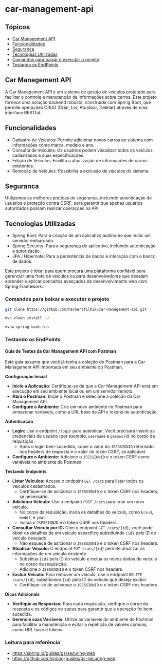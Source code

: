 # car-management-api

## Tópicos
- [Car Management API](#car-management-api)
- [Funcionalidades](#funcionalidades)
- [Segurança](#seguranca)
- [Tecnologias Utilizadas](#tecnologias-utilizadas)
- [Comandos para baixar e executar o projeto](#comandos-para-baixar-e-executar-o-projeto)
- [Testando os EndPoints](#testando-os-endpoints)

## Car Management API
A Car Management API é um sistema de gestão de veículos projetado para facilitar o controle e manutenção de informações sobre carros. Este projeto fornece uma solução backend robusta, construída com Spring Boot, que permite operações CRUD (Criar, Ler, Atualizar, Deletar) através de uma interface RESTful.

## Funcionalidades
- Cadastro de Veículos: Permite adicionar novos carros ao sistema com informações como marca, modelo e ano.
- Consulta de Veículos: Os usuários podem visualizar todos os veículos cadastrados e suas especificações.
- Edição de Veículos: Facilita a atualização de informações de carros existentes.
- Remoção de Veículos: Possibilita a exclusão de veículos do sistema.

## Seguranca
Utilizamos as melhores práticas de segurança, incluindo autenticação de usuários e proteção contra CSRF, para garantir que apenas usuários autorizados possam realizar operações na API.

## Tecnologias Utilizadas
- Spring Boot: Para a criação de um aplicativo autônomo que inclui um servidor embarcado.
- Spring Security: Para a segurança do aplicativo, incluindo autenticação e autorização.
- JPA / Hibernate: Para a persistência de dados e interação com o banco de dados.

Este projeto é ideal para quem procura uma plataforma confiável para gerenciar uma frota de veículos ou para desenvolvedores que desejam aprender e aplicar conceitos avançados de desenvolvimento web com Spring Framework.

### Comandos para baixar e executar o projeto

```bash
git clone https://github.com/herbertfilhik/car-management-api.git
```

```bash
mvn clean install -U
```

```bash
mvnw spring-boot:run
```

### Testando os EndPoints

#### Guia de Testes da Car Management API com Postman

Este guia assume que você já tenha a coleção do Postman para a Car Management API importada em seu ambiente do Postman.

**Configuração Inicial**
- **Inicie a Aplicação:** Certifique-se de que a Car Management API está em execução em seu ambiente local ou em um servidor remoto.
- **Abra o Postman:** Inicie o Postman e selecione a coleção da Car Management API.
- **Configure o Ambiente:** Crie um novo ambiente no Postman para armazenar variáveis, como a URL base da API e tokens de autenticação.

**Autenticação**
- **Login:** Use o endpoint `/login` para autenticar. Você precisará inserir as credenciais de usuário (por exemplo, `username` e `password`) no corpo da requisição.
    - Após o login bem-sucedido, copie o valor do `JSESSIONID` retornado nos headers de resposta e o valor do token CSRF, se aplicável.
- **Configure o Ambiente:** Adicione o `JSESSIONID` e o token CSRF como variáveis no ambiente do Postman.

**Testando Endpoints**
- **Listar Veículos:** Acesse o endpoint `GET /cars` para listar todos os veículos cadastrados.
    - Certifique-se de adicionar o `JSESSIONID` e o token CSRF nos headers, se necessário.
- **Adicionar Veículo:** Use o endpoint `POST /cars` para criar um novo veículo.
    - No corpo da requisição, insira os detalhes do veículo, como `brand`, `model`, e `year`.
    - Inclua o `JSESSIONID` e o token CSRF nos headers.
- **Consultar Veículo por ID:** Com o endpoint `GET /cars/{id}`, você pode obter os detalhes de um veículo específico substituindo `{id}` pelo ID do veículo desejado.
    - Não esqueça de adicionar o `JSESSIONID` e o token CSRF nos headers.
- **Atualizar Veículo:** O endpoint `PUT /cars/{id}` permite atualizar as informações de um veículo existente.
    - Substitua `{id}` pelo ID do veículo e inclua os novos dados do veículo no corpo da requisição.
    - Adicione o `JSESSIONID` e o token CSRF nos headers.
- **Excluir Veículo:** Para remover um veículo, use o endpoint `DELETE /cars/{id}`, substituindo `{id}` pelo ID do veículo que deseja excluir.
    - Certifique-se de adicionar o `JSESSIONID` e o token CSRF nos headers.

**Dicas Adicionais**
- **Verifique as Respostas:** Para cada requisição, verifique o corpo da resposta e os códigos de status para garantir que a operação foi bem-sucedida.
- **Gerencie suas Variáveis:** Utilize as variáveis do ambiente do Postman para facilitar a manutenção e evitar a repetição de valores comuns, como URL base e tokens.

### Leitura para referência
- https://spring.io/guides/gs/securing-web
- https://github.com/spring-guides/gs-securing-web

